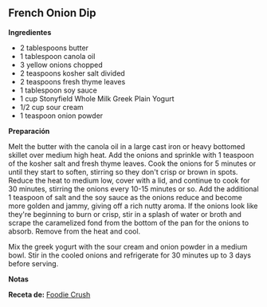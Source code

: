 ## French Onion Dip

**Ingredientes**

- 2 tablespoons butter
- 1 tablespoon canola oil
- 3 yellow onions chopped
- 2 teaspoons kosher salt divided
- 2 teaspoons fresh thyme leaves
- 1 tablespoon soy sauce
- 1 cup Stonyfield Whole Milk Greek Plain Yogurt
- 1/2 cup sour cream
- 1 teaspoon onion powder

**Preparación**

Melt the butter with the canola oil in a large cast iron or heavy bottomed skillet over medium high heat. Add the onions and sprinkle with 1 teaspoon of the kosher salt and fresh thyme leaves. Cook the onions for 5 minutes or until they start to soften, stirring so they don't crisp or brown in spots. Reduce the heat to medium low, cover with a lid, and continue to cook for 30 minutes, stirring the onions every 10-15 minutes or so. Add the additional 1 teaspoon of salt and the soy sauce as the onions reduce and become more golden and jammy, giving off a rich nutty aroma. If the onions look like they're beginning to burn or crisp, stir in a splash of water or broth and scrape the caramelized fond from the bottom of the pan for the onions to absorb. Remove from the heat and cool. 

Mix the greek yogurt with the sour cream and onion powder in a medium bowl. Stir in the cooled onions and refrigerate for 30 minutes up to 3 days before serving.

**Notas**

**Receta de:** [Foodie Crush](https://www.foodiecrush.com/french-onion-dip/)

